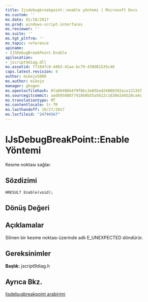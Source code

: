 ```yaml
---
title: Ijsdebugbreakpoint::enable yöntemi | Microsoft Docs
ms.custom: ''
ms.date: 01/18/2017
ms.prod: windows-script-interfaces
ms.reviewer: ''
ms.suite: ''
ms.tgt_pltfrm: ''
ms.topic: reference
apiname:
- IJSDebugBreakPoint.Enable
apilocation:
- jscript9diag.dll
ms.assetid: f7164fc6-4463-41aa-bc79-439d61535c46
caps.latest.revision: 4
author: mikejo5000
ms.author: mikejo
manager: ghogen
ms.openlocfilehash: 8fa66486b479f8bc3e05bad24868392ace121347
ms.sourcegitcommit: aadb9588877418b8b55a5612c1d3842d4520ca4c
ms.translationtype: MT
ms.contentlocale: tr-TR
ms.lasthandoff: 10/27/2017
ms.locfileid: "24794567"
---
```

# <a name="ijsdebugbreakpointenable-method"></a>IJsDebugBreakPoint::Enable Yöntemi
Kesme noktası sağlar.  
  
## <a name="syntax"></a>Sözdizimi  
  
```  
HRESULT Enable(void);  
```  
  
## <a name="return-value"></a>Dönüş Değeri  
  
## <a name="remarks"></a>Açıklamalar  
 Silinen bir kesme noktası üzerinde adlı E_UNEXPECTED döndürür.  
  
## <a name="requirements"></a>Gereksinimler  
 **Başlık:** jscript9diag.h  
  
## <a name="see-also"></a>Ayrıca Bkz.  
 [Ijsdebugbreakpoint arabirimi](../../winscript/reference/ijsdebugbreakpoint-interface.md)